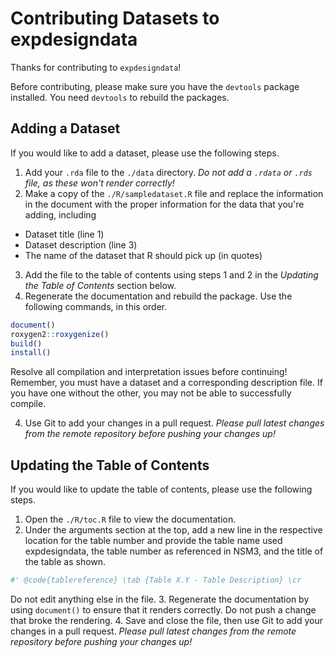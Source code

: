 # Contributing Datasets to expdesigndata

Thanks for contributing to `expdesigndata`!

Before contributing, please make sure you have the `devtools` package installed. You need `devtools` to rebuild the packages.

## Adding a Dataset

If you would like to add a dataset, please use the following steps.

1. Add your `.rda` file to the `./data` directory. *Do not add a `.rdata` or `.rds` file, as these won't render correctly!*
2. Make a copy of the `./R/sampledataset.R` file and replace the information in the document with the proper information for the data that you're adding, including
  - Dataset title (line 1)
  - Dataset description (line 3)
  - The name of the dataset that R should pick up (in quotes)
3. Add the file to the table of contents using steps 1 and 2 in the *Updating the Table of Contents* section below.
3. Regenerate the documentation and rebuild the package. Use the following commands, in this order.

```R
document()
roxygen2::roxygenize()
build()
install()
```

Resolve all compilation and interpretation issues before continuing! Remember, you must have a dataset and a corresponding description file. If you have one without the other, you may not be able to successfully compile.

4. Use Git to add your changes in a pull request. *Please pull latest changes from the remote repository before pushing your changes up!*

## Updating the Table of Contents

If you would like to update the table of contents, please use the following steps.

1. Open the `./R/toc.R` file to view the documentation.
2. Under the arguments section at the top, add a new line in the respective location for the table number and provide the table name used expdesigndata, the table number as referenced in NSM3, and the title of the table as shown.

```R
#' @code{tablereference} \tab {Table X.Y - Table Description} \cr
```

Do not edit anything else in the file.
3. Regenerate the documentation by using `document()` to ensure that it renders correctly. Do not push a change that broke the rendering.
4. Save and close the file, then use Git to add your changes in a pull request. *Please pull latest changes from the remote repository before pushing your changes up!*
